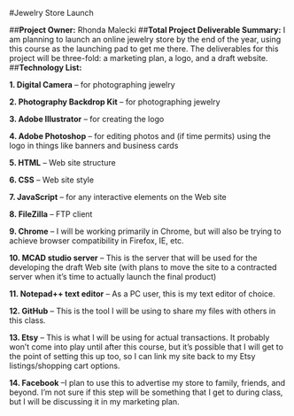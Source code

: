 #Jewelry Store Launch

##**Project Owner:** Rhonda Malecki
##**Total Project Deliverable Summary:**
I am planning to launch an online jewelry store by the end of the year, using this course as the launching pad to get me there. The deliverables for this project will be three-fold: a marketing plan, a logo, and a draft website. 
##**Technology List:**

**1.	Digital Camera** – for photographing jewelry 

**2.	Photography Backdrop Kit** – for photographing jewelry 

**3.	Adobe Illustrator** – for creating the logo 

**4.	Adobe Photoshop** – for editing photos and (if time permits) using the logo in things like banners and business cards 

**5.	HTML** – Web site structure 

**6.	CSS** – Web site style 

**7.	JavaScript** – for any interactive elements on the Web site 

**8.	FileZilla** – FTP client 

**9.	Chrome** – I will be working primarily in Chrome, but will also be trying to achieve browser compatibility in Firefox, IE, etc. 

**10.	MCAD studio server** – This is the server that will be used for the developing the draft Web site (with plans to move the site to a contracted server when it’s time to actually launch the final product) 

**11.	Notepad++ text editor** – As a PC user, this is my text editor of choice. 

**12.	GitHub** – This is the tool I will be using to share my files with others in this class. 

**13.	Etsy** – This is what I will be using for actual transactions. It probably won’t come into play until after this course, but it’s possible that I will get to the point of setting this up too, so I can link my site back to my Etsy listings/shopping cart options. 

**14.	Facebook** –I plan to use this to advertise my store to family, friends, and beyond. I’m not sure if this step will be something that I get to during class, but I will be discussing it in my marketing plan. 

